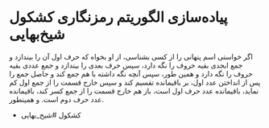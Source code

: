 # پیاده‌سازی الگوریتم رمزنگاری کشکول شیخ‌بهایی

اگر خواستی اسم پنهانی را از کسی بشناسی، از او بخواه که حرف اول آن را بیندازد
و جمع ابجدی بقیه حروف را نگه دارد، سپس حرف بعدی را بیندازد و جمع عددی بقیه حروف را نگه دارد
و همین طور، سپس آنچه نگه داشته با هم جمع کند و حاصل جمع را پس از انداختن عدد اول، بر باقیمانده تقسیم کند
و سپس خارج قسمت را از جمع اول کم نماید، باقیمانده عدد حرف اول است،
باز هم خارج قسمت را از جمع کسر کند، باقیمانده عدد حرف دوم است. و همینطور.
- کشکول #شیخ_بهایی

